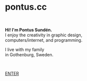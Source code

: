 # pontus.cc

<br>

**Hi! I'm Pontus Sundén.**  
I enjoy the creativity in graphic design,  
computers/internet, and programming.

I live with my family  
in Gothenburg, Sweden.

<br>

[ENTER](#pontus-sundén)